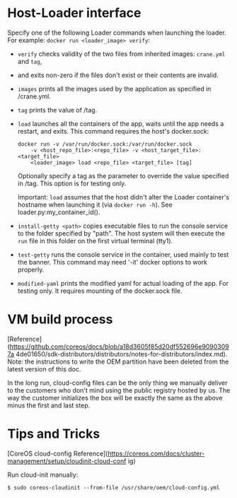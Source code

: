 
# Host-Loader interface
 
Specify one of the following Loader commands when launching the loader. For example:
`docker run <loader_image> verify`:

- `verify` checks validity of the two files from inherited images: `crane.yml` and `tag`,
- and exits non-zero if the files don't exist or their contents are invalid.
 
- `images` prints all the images used by the application as specified in /crane.yml.

- `tag` prints the value of /tag.

- `load` launches all the containers of the app, waits until the app needs a restart,
  and exits. This command requires the host's docker.sock:

      docker run -v /var/run/docker.sock:/var/run/docker.sock
          -v <host_repo_file>:<repo_file> -v <host_target_file>:<target_file>
          <loader_image> load <repo_file> <target_file> [tag]

   Optionally specify a tag as the parameter to override the value specified in /tag.
   This option is for testing only.

   Important: `load` assumes that the host didn't alter the Loader container's hostname
   when launching it (via `docker run -h`). See loader.py:my_container_id().
   
- `install-getty <path>` copies executable files to run the console service to the
folder specified by "path". The host system will then execute the `run` file in this
folder on the first virtual terminal (tty1).

- `test-getty` runs the console service in the container, used mainly to test the banner.
This command may need '-it' docker options to work properly.

- `modified-yaml` prints the modified yaml for actual loading of the app. For testing only.
It requires mounting of the docker.sock file.

# VM build process

[Reference](https://github.com/coreos/docs/blob/a18d3605f85d20df552696e90903097a
4de01650/sdk-distributors/distributors/notes-for-distributors/index.md). Note: 
the instructions to write the OEM partition have been deleted from the latest 
version of this doc.

In the long run, cloud-config files can be the only thing we manually deliver 
to the customers who don't mind using the public registry hosted by us. The way 
the customer initializes the box will be exactly the same as the above minus 
the first and last step.

# Tips and Tricks

[CoreOS cloud-config 
Reference](https://coreos.com/docs/cluster-management/setup/cloudinit-cloud-conf
ig)

Run cloud-init manually:

    $ sudo coreos-cloudinit --from-file /usr/share/oem/cloud-config.yml
